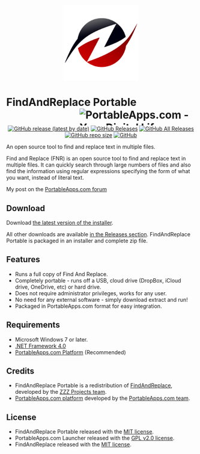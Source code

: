 <p align="center">
	<img src="./FindAndReplacePortable/App/AppInfo/appicon_256.png" width="200" alt="FindAndReplace logo" title="FindAndReplace logo" />
</p>

# FindAndReplace Portable<a href="https://portableapps.com/"><img src="https://cdn.portableapps.com/portableapps.com_1546.png" width="309" height="45" alt="PortableApps.com - Your Digital Life, Anywhere" title="PortableApps.com - Your Digital Life, Anywhere" align="right"></a>

<p align="center">
	<a href="https://github.com/Makazzz/FindAndReplacePortable/releases/latest"><img alt="GitHub release (latest by date)" src="https://img.shields.io/github/v/release/Makazzz/FindAndReplacePortable?color=0cf&logo=**Choose**"></a>
	<a href="https://github.com/Makazzz/FindAndReplacePortable/releases/latest"><img alt="GitHub Releases" src="https://img.shields.io/github/downloads/Makazzz/FindAndReplacePortable/latest/total?color=blue"></a>
	<a href="https://github.com/Makazzz/FindAndReplacePortable/releases"><img alt="GitHub All Releases" src="https://img.shields.io/github/downloads/Makazzz/FindAndReplacePortable/total?color=0cf"></a>
	<a href="https://github.com/Makazzz/FindAndReplacePortable"><img alt="GitHub repo size" src="https://img.shields.io/github/repo-size/Makazzz/FindAndReplacePortable?color=blue"></a>
	<a href="https://raw.githubusercontent.com/Makazzz/FindAndReplacePortable/master/LICENSE"><img alt="GitHub" src="https://img.shields.io/github/license/Makazzz/FindAndReplacePortable?color=0cf"></a>
</p>

An open source tool to find and replace text in multiple files.

Find and Replace (FNR) is an open source tool to find and replace text in multiple files. It can quickly search through large numbers of files and also find the information using regular expressions specifying the form of what you want, instead of literal text.

My post on the [PortableApps.com forum](https://PortableApps.com/node/61247)

## Download

Download [the latest version of the installer][D1].

All other downloads are available [in the Releases section][D2]. FindAndReplace Portable
is packaged in an installer and complete zip file.

[D1]: https://github.com/Makazzz/FindAndReplacePortable/releases/latest
[D2]: https://github.com/Makazzz/FindAndReplacePortable/releases

## Features

*	Runs a full copy of Find And Replace.
*	Completely portable - runs off a USB, cloud drive (DropBox, iCloud drive, OneDrive, etc) or hard drive.
*	Does not require administrator privileges, works for any user.
*	No need for any external software - simply download extract and run!
*	Packaged in PortableApps.com format for easy integration.

## Requirements

*	Microsoft Windows 7 or later.
*	[.NET Framework 4.0](https://dotnet.microsoft.com/download/dotnet-framework/net40)
*	[PortableApps.com Platform](https://PortableApps.com/download) (Recommended)

## Credits

*	FindAndReplace Portable is a redistribution of [FindAndReplace](http://findandreplace.io/), developed by the [ZZZ Projects team](https://github.com/zzzprojects).
*	[PortableApps.com platform](https://PortableApps.com/download) developed by the [PortableApps.com team](https://PortableApps.com).

## License

*	FindAndReplace Portable released with the [MIT license](https://raw.githubusercontent.com/Makazzz/FindAndReplacePortable/master/LICENSE).
*	PortableApps.com Launcher released with the [GPL v2.0 license](https://raw.githubusercontent.com/Makazzz/FindAndReplacePortable/master/FindAndReplacePortable/Other/Source/LauncherLicense.txt).
*	FindAndReplace released with the [MIT license](https://raw.githubusercontent.com/zzzprojects/findandreplace/master/LICENSE).
